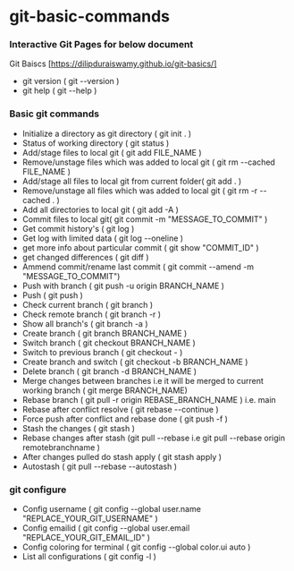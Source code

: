 # git-basic-commands

### Interactive Git Pages for below document 
 Git Baiscs [https://dilipduraiswamy.github.io/git-basics/]
- git version ( git --version ) 
- git help ( git --help )

### Basic git commands
- Initialize a directory as git directory ( git init . )
- Status of working directory ( git status )
- Add/stage files to local git ( git add FILE_NAME )
- Remove/unstage files which was added to local git ( git rm --cached FILE_NAME )
- Add/stage all files to local git from current folder( git add . )
- Remove/unstage all files which was added to local git ( git rm -r --cached . )
- Add all directories to local git ( git add -A )
- Commit files to local git( git commit -m "MESSAGE_TO_COMMIT" )
- Get commit history's ( git log )
- Get log with limited data ( git log --oneline )
- get more info about particular commit ( git show "COMMIT_ID" )
- get changed differences ( git diff )
- Ammend commit/rename last commit ( git commit --amend -m "MESSAGE_TO_COMMIT")
- Push with branch ( git push -u origin BRANCH_NAME )
- Push ( git push )
- Check current branch ( git branch )
- Check remote branch ( git branch -r )
- Show all branch's ( git branch -a )
- Create branch ( git branch BRANCH_NAME )
- Switch branch ( git checkout BRANCH_NAME )
- Switch to previous branch ( git checkout - )
- Create branch and switch ( git checkout -b BRANCH_NAME )
- Delete branch ( git branch -d BRANCH_NAME )
- Merge changes between branches i.e it will be merged to current working branch ( git merge BRANCH_NAME) 
- Rebase branch ( git pull -r origin REBASE_BRANCH_NAME ) i.e. main
- Rebase after conflict resolve ( git rebase --continue )
- Force push after conflict and rebase done ( git push -f )
- Stash the changes ( git stash )
- Rebase changes after stash (git pull --rebase <remote> <branch> i.e git pull --rebase origin remotebranchname )
- After changes pulled do stash apply ( git stash apply )
- Autostash ( git pull --rebase --autostash )

### git configure
- Config username ( git config --global user.name "REPLACE_YOUR_GIT_USERNAME" )
- Config emailid ( git config --global user.email "REPLACE_YOUR_GIT_EMAIL_ID" )
- Config coloring for terminal ( git config --global color.ui auto )
- List all configurations ( git config -l )
